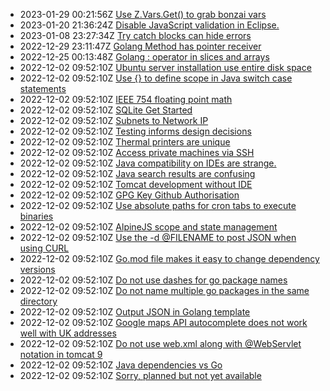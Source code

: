 * 2023-01-29 00:21:56Z [Use Z.Vars.Get() to grab bonzai vars](../27)
* 2023-01-20 21:36:24Z [Disable JavaScript validation in Eclipse.](../26)
* 2023-01-08 23:27:34Z [Try catch blocks can hide errors](../25)
* 2022-12-29 23:11:47Z [Golang Method has pointer receiver](../24)
* 2022-12-25 00:13:48Z [Golang : operator in slices and arrays](../23)
* 2022-12-02 09:52:10Z [Ubuntu server installation use entire disk space](../22)
* 2022-12-02 09:52:10Z [Use {} to define scope in Java switch case statements](../14)
* 2022-12-02 09:52:10Z [IEEE 754 floating point math](../15)
* 2022-12-02 09:52:10Z [SQLite Get Started](../16)
* 2022-12-02 09:52:10Z [Subnets to Network IP](../17)
* 2022-12-02 09:52:10Z [Testing informs design decisions](../18)
* 2022-12-02 09:52:10Z [Thermal printers are unique](../19)
* 2022-12-02 09:52:10Z [Access private machines via SSH](../2)
* 2022-12-02 09:52:10Z [Java compatibility on IDEs are strange.](../12)
* 2022-12-02 09:52:10Z [Java search results are confusing](../13)
* 2022-12-02 09:52:10Z [Tomcat development without IDE](../21)
* 2022-12-02 09:52:10Z [GPG Key Github Authorisation](../10)
* 2022-12-02 09:52:10Z [Use absolute paths for cron tabs to execute binaries](../1)
* 2022-12-02 09:52:10Z [AlpineJS scope and state management](../3)
* 2022-12-02 09:52:10Z [Use the -d @FILENAME to post JSON when using CURL](../4)
* 2022-12-02 09:52:10Z [Go.mod file makes it easy to change dependency versions](../5)
* 2022-12-02 09:52:10Z [Do not use dashes for go package names](../6)
* 2022-12-02 09:52:10Z [Do not name multiple go packages in the same directory](../7)
* 2022-12-02 09:52:10Z [Output JSON in Golang template](../8)
* 2022-12-02 09:52:10Z [Google maps API autocomplete does not work well with UK addresses](../9)
* 2022-12-02 09:52:10Z [Do not use web.xml along with @WebServlet notation in tomcat 9](../20)
* 2022-12-02 09:52:10Z [Java dependencies vs Go](../11)
* 2022-12-02 09:52:10Z [Sorry, planned but not yet available](../0)
